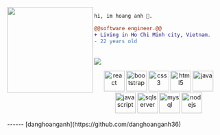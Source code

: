 <img align="left" height="200" src="https://media.giphy.com/media/ao9DUiTKH60XS/giphy.gif"/>

```diff
hi, im hoang anh 🔮.

@@software engineer.@@
+ Living in Ho Chi Minh city, Vietnam.
- 22 years old
```
<br>
<div align="left">
<img src="https://img.shields.io/badge/%20Skills%20-Programming%20languages-lightgrey"/>
</div>
<p align="center">
<img src="https://cdn4.iconfinder.com/data/icons/logos-3/600/React.js_logo-512.png" alt="react" width="48" height="48"/> 
<img src="https://boosted.orange.com/v4-alpha/assets/brand/bootstrap-solid.svg" alt="bootstrap" width="48" height="48"/> 
<img src="https://encrypted-tbn0.gstatic.com/images?q=tbn:ANd9GcRyU99B0-3pGk4P-yGWDIc6OQ0awn56cadjZUVfy9Li2HrFhOU5_s1zHo8LYohsucyzqEQ&usqp=CAU" alt="css3" width="48" height="48"/> 
<img src="https://encrypted-tbn0.gstatic.com/images?q=tbn:ANd9GcSkRUGXR_pLaNtbB7Uw9fKjJBWu42VCTQHy-3pAvBp1vC9yiVdH602-e7mRrLDCkKyojKg&usqp=CAU" alt="html5" width="48" height="48"/> 
<img src="https://icon-library.com/images/java-icon-png/java-icon-png-16.jpg" alt="java" width="48" height="48"/> 
<img src="https://upload.wikimedia.org/wikipedia/commons/thumb/9/99/Unofficial_JavaScript_logo_2.svg/2048px-Unofficial_JavaScript_logo_2.svg.png" alt="javascript" width="48" height="48"/> 
<img src="https://www.svgrepo.com/show/303229/microsoft-sql-server-logo.svg" alt="sqlserver" width="48" height="48"/> 
<img src="https://pngimg.com/uploads/mysql/mysql_PNG23.png" alt="mysql" width="48" height="48"/> 
<img src="https://cdn.iconscout.com/icon/free/png-256/node-js-1174925.png" alt="nodejs" width="48" height="48"/> 
<!-- <img src="https://brandlogos.net/wp-content/uploads/2020/03/Linux-logo.png" alt="linux" width="48" height="48"/> -->
</p>
------
[danghoanganh](https://github.com/danghoanganh36)
